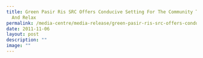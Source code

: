 ```yaml
---
title: Green Pasir Ris SRC Offers Conducive Setting For The Community To Play
  And Relax
permalink: /media-centre/media-release/green-pasir-ris-src-offers-conducive-setting-for-the-community/
date: 2011-11-06
layout: post
description: ""
image: ""
---
```

